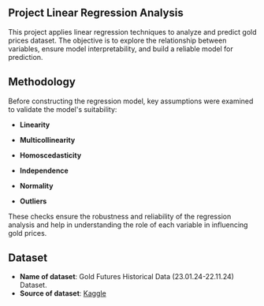 ## Project Linear Regression Analysis

This project applies linear regression techniques to analyze and predict gold prices dataset. The objective is to explore the relationship between variables, ensure model interpretability, and build a reliable model for prediction.

## Methodology
Before constructing the regression model, key assumptions were examined to validate the model's suitability:

- **Linearity**

- **Multicollinearity**

- **Homoscedasticity**

- **Independence**

- **Normality**

- **Outliers**

These checks ensure the robustness and reliability of the regression analysis and help in understanding the role of each variable in influencing gold prices.

## Dataset
- **Name of dataset**: Gold Futures Historical Data (23.01.24-22.11.24) Dataset.
- **Source of dataset**: [Kaggle](https://www.kaggle.com/datasets/kapturovalexander/gold-and-silver-prices-2013-2023?resource=download&select=Gold+Futures+Historical+Data+%2823.01.24-22.11.24%29.csv)
